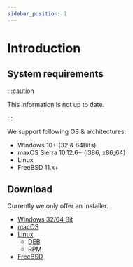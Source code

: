 ```yaml
---
sidebar_position: 1
---
```


# Introduction

## System requirements

:::caution

This information is not up to date.

:::

We support following OS & architectures:

- Windows 10+ (32 & 64Bits)
- maxOS Sierra 10.12.6+ (i386, x86_64)
- Linux
- FreeBSD 11.x+

## Download

Currently we only offer an installer.

- [Windows 32/64 Bit](#123)
- [macOS](#123)
- [Linux](#123)
    - [DEB](#123)
    - [RPM](#123)
- [FreeBSD](#123)